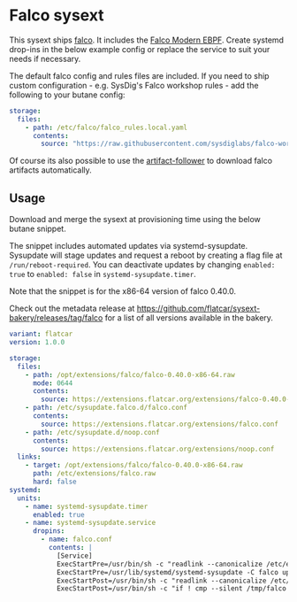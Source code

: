 # Falco sysext

This sysext ships [falco](https://falco.org).
It includes the [Falco Modern EBPF](https://github.com/falcosecurity/falco/blob/master/scripts/systemd/falco-modern-bpf.service).
Create systemd drop-ins in the below example config or replace the service to suit your needs if necessary. 

The default falco config and rules files are included.
If you need to ship custom configuration - e.g. SysDig's Falco workshop rules - add the following to your butane config:
```yaml
storage:
  files:
    - path: /etc/falco/falco_rules.local.yaml
      contents:
        source: "https://raw.githubusercontent.com/sysdiglabs/falco-workshop/refs/heads/master/falco_rules.local.yaml"
```

Of course its also possible to use the 
[artifact-follower](https://falco.org/blog/falcoctl-install-manage-rules-plugins/#follow-artifacts) to download falco artifacts automatically.

## Usage

Download and merge the sysext at provisioning time using the below butane snippet.

The snippet includes automated updates via systemd-sysupdate.
Sysupdate will stage updates and request a reboot by creating a flag file at `/run/reboot-required`.
You can deactivate updates by changing `enabled: true` to `enabled: false` in `systemd-sysupdate.timer`.

Note that the snippet is for the x86-64 version of falco 0.40.0.

Check out the metadata release at https://github.com/flatcar/sysext-bakery/releases/tag/falco for a list of all versions available in the bakery.

```yaml
variant: flatcar
version: 1.0.0

storage:
  files:
    - path: /opt/extensions/falco/falco-0.40.0-x86-64.raw
      mode: 0644
      contents:
        source: https://extensions.flatcar.org/extensions/falco-0.40.0-x86-64.raw
    - path: /etc/sysupdate.falco.d/falco.conf
      contents:
        source: https://extensions.flatcar.org/extensions/falco.conf
    - path: /etc/sysupdate.d/noop.conf
      contents:
        source: https://extensions.flatcar.org/extensions/noop.conf
  links:
    - target: /opt/extensions/falco/falco-0.40.0-x86-64.raw
      path: /etc/extensions/falco.raw
      hard: false
systemd:
  units:
    - name: systemd-sysupdate.timer
      enabled: true
    - name: systemd-sysupdate.service
      dropins:
        - name: falco.conf
          contents: |
            [Service]
            ExecStartPre=/usr/bin/sh -c "readlink --canonicalize /etc/extensions/falco.raw > /tmp/falco"
            ExecStartPre=/usr/lib/systemd/systemd-sysupdate -C falco update
            ExecStartPost=/usr/bin/sh -c "readlink --canonicalize /etc/extensions/falco.raw > /tmp/falco-new"
            ExecStartPost=/usr/bin/sh -c "if ! cmp --silent /tmp/falco /tmp/falco-new; then touch /run/reboot-required; fi"
```

